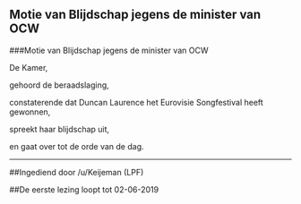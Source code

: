## Motie van Blijdschap jegens de minister van OCW 
 
###Motie van Blijdschap jegens de minister van OCW

De Kamer,

gehoord de beraadslaging,

constaterende dat Duncan Laurence het Eurovisie Songfestival heeft gewonnen,

spreekt haar blijdschap uit,

en gaat over tot de orde van de dag.

---

##Ingediend door /u/Keijeman (LPF)

##De eerste lezing loopt tot 02-06-2019